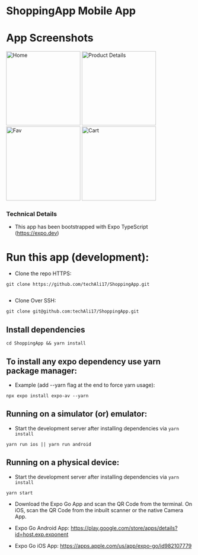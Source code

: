 # ShoppingApp Mobile App

# App Screenshots

<p align="left">
  <img src="https://github.com/zxcodes/Shopzy/assets/44538497/7e4fc143-b15c-4fc9-b29a-1148676045ed" width="200" alt="Home">
  <img src="https://github.com/zxcodes/Shopzy/assets/44538497/ecebae45-2d3e-4e21-bf77-341fb4bcb87a" width="200" alt="Product Details">
  <img src="https://github.com/zxcodes/Shopzy/assets/44538497/11204ca5-d990-4bd1-a5ec-38728239d797" width="200" alt="Fav">
  <img src="https://github.com/zxcodes/Shopzy/assets/44538497/93481a99-0bbc-4a26-a399-c2cd94bafea5" width="200" alt="Cart">
</p>

### Technical Details

- This app has been bootstrapped with Expo TypeScript (https://expo.dev)

# Run this app (development):

- Clone the repo HTTPS:

```
git clone https://github.com/techAli17/ShoppingApp.git


```

- Clone Over SSH:

```
git clone git@github.com:techAli17/ShoppingApp.git
```

## Install dependencies

```
cd ShoppingApp && yarn install
```

## To install any expo dependency use yarn package manager:

- Example (add --yarn flag at the end to force yarn usage):

```
npx expo install expo-av --yarn
```

## Running on a simulator (or) emulator:

- Start the development server after installing dependencies via `yarn install`

```
yarn run ios || yarn run android
```

## Running on a physical device:

- Start the development server after installing dependencies via `yarn install`

```
yarn start
```

- Download the Expo Go App and scan the QR Code from the terminal. On iOS, scan the QR Code from the inbuilt scanner or the native Camera App.

- Expo Go Android App: https://play.google.com/store/apps/details?id=host.exp.exponent

- Expo Go iOS App: https://apps.apple.com/us/app/expo-go/id982107779

